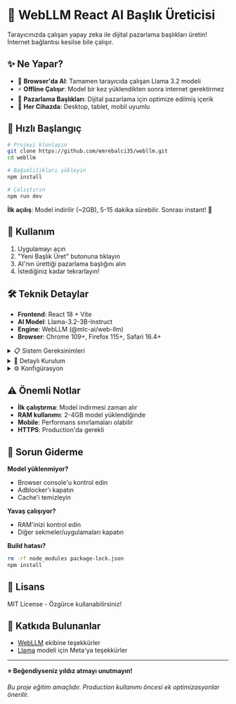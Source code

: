 # 🤖 WebLLM React AI Başlık Üreticisi

Tarayıcınızda çalışan yapay zeka ile dijital pazarlama başlıkları üretin! İnternet bağlantısı kesilse bile çalışır.

## ✨ Ne Yapar?

- 🧠 **Browser'da AI**: Tamamen tarayıcıda çalışan Llama 3.2 modeli
- ⚡ **Offline Çalışır**: Model bir kez yüklendikten sonra internet gerektirmez
- 🎯 **Pazarlama Başlıkları**: Dijital pazarlama için optimize edilmiş içerik
- 📱 **Her Cihazda**: Desktop, tablet, mobil uyumlu


## 🚀 Hızlı Başlangıç

```bash
# Projeyi klonlayın
git clone https://github.com/emrebalci35/webllm.git
cd webllm

# Bağımlılıkları yükleyin  
npm install

# Çalıştırın
npm run dev
```

**İlk açılış**: Model indirilir (~2GB), 5-15 dakika sürebilir. Sonrası instant! 🚀

## 🎯 Kullanım

1. Uygulamayı açın
2. "Yeni Başlık Üret" butonuna tıklayın
3. AI'nın ürettiği pazarlama başlığını alın
4. İstediğiniz kadar tekrarlayın!

## 🛠️ Teknik Detaylar

- **Frontend**: React 18 + Vite
- **AI Model**: Llama-3.2-3B-Instruct  
- **Engine**: WebLLM (@mlc-ai/web-llm)
- **Browser**: Chrome 109+, Firefox 115+, Safari 16.4+

<details>
<summary>📋 Sistem Gereksinimleri</summary>

- **Node.js**: 18.0.0+
- **RAM**: 4GB+ (model için)
- **Disk**: 2GB+ (model cache)
- **İnternet**: İlk indirme için

</details>

<details>
<summary>🔧 Detaylı Kurulum</summary>

### Manuel Kurulum

```bash
# Proje klasörü oluşturun
mkdir webllm-project && cd webllm-project

# Package.json oluşturun
npm init -y

# Bağımlılıkları ekleyin
npm install react react-dom @mlc-ai/web-llm
npm install -D vite @vitejs/plugin-react

# Geliştirme sunucusu
npm run dev
```

### Build ve Deploy

```bash
# Production build
npm run build

# Build'i test edin
npm run preview
```

</details>

<details>
<summary>⚙️ Konfigürasyon</summary>

### Model Değiştirme

`src/App.jsx` dosyasında:

```javascript
const MODEL_ID = "Llama-3.1-8B-Instruct-q4f32_1-MLC"; // Daha güçlü model
```

### Prompt Özelleştirme

`generateTitle` fonksiyonunu düzenleyerek farklı içerik türleri üretebilirsiniz.

</details>

## ⚠️ Önemli Notlar

- **İlk çalıştırma**: Model indirmesi zaman alır
- **RAM kullanımı**: 2-4GB model yüklendiğinde  
- **Mobile**: Performans sınırlamaları olabilir
- **HTTPS**: Production'da gerekli

## 🐛 Sorun Giderme

**Model yüklenmiyor?**
- Browser console'u kontrol edin
- Adblocker'ı kapatın
- Cache'i temizleyin

**Yavaş çalışıyor?**
- RAM'inizi kontrol edin
- Diğer sekmeler/uygulamaları kapatın

**Build hatası?**
```bash
rm -rf node_modules package-lock.json
npm install
```

## 📄 Lisans

MIT License - Özgürce kullanabilirsiniz!

## 🙏 Katkıda Bulunanlar

- [WebLLM](https://webllm.mlc.ai/) ekibine teşekkürler
- [Llama](https://llama.meta.com/) modeli için Meta'ya teşekkürler

---

**⭐ Beğendiyseniz yıldız atmayı unutmayın!**

*Bu proje eğitim amaçlıdır. Production kullanımı öncesi ek optimizasyonlar önerilir.*
